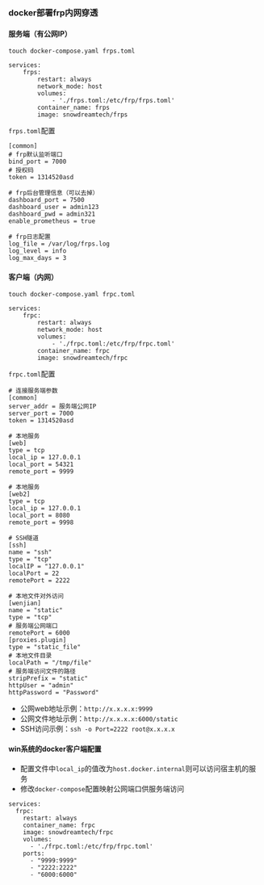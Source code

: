 ### docker部署frp内网穿透

#### 服务端（有公网IP）
```
touch docker-compose.yaml frps.toml
```

```
services:
    frps:
        restart: always
        network_mode: host
        volumes:
            - './frps.toml:/etc/frp/frps.toml'
        container_name: frps
        image: snowdreamtech/frps
```
`frps.toml`配置
```
[common]
# frp默认监听端口
bind_port = 7000
# 授权码
token = 1314520asd

# frp后台管理信息（可以去掉）
dashboard_port = 7500
dashboard_user = admin123
dashboard_pwd = admin321
enable_prometheus = true

# frp日志配置
log_file = /var/log/frps.log
log_level = info
log_max_days = 3
```

#### 客户端（内网）
```
touch docker-compose.yaml frpc.toml
```

```
services:
    frpc:
        restart: always
        network_mode: host
        volumes:
            - './frpc.toml:/etc/frp/frpc.toml'
        container_name: frpc
        image: snowdreamtech/frpc
```

`frpc.toml`配置
```
# 连接服务端参数
[common]
server_addr = 服务端公网IP
server_port = 7000
token = 1314520asd

# 本地服务
[web]
type = tcp
local_ip = 127.0.0.1
local_port = 54321
remote_port = 9999

# 本地服务
[web2]
type = tcp
local_ip = 127.0.0.1
local_port = 8080
remote_port = 9998

# SSH隧道
[ssh]
name = "ssh"
type = "tcp"
localIP = "127.0.0.1"
localPort = 22
remotePort = 2222

# 本地文件对外访问
[wenjian]
name = "static"
type = "tcp"
# 服务端公网端口
remotePort = 6000
[proxies.plugin]
type = "static_file"
# 本地文件目录
localPath = "/tmp/file"
# 服务端访问文件的路径
stripPrefix = "static"
httpUser = "admin"
httpPassword = "Password"
```
- 公网web地址示例：`http://x.x.x.x:9999`
- 公网文件地址示例：`http://x.x.x.x:6000/static`
- SSH访问示例：`ssh -o Port=2222 root@x.x.x.x`


#### win系统的docker客户端配置

- 配置文件中`local_ip`的值改为`host.docker.internal`则可以访问宿主机的服务
- 修改`docker-compose`配置映射公网端口供服务端访问
```
services:
  frpc:
    restart: always
    container_name: frpc
    image: snowdreamtech/frpc
    volumes:
      - './frpc.toml:/etc/frp/frpc.toml'
    ports:
      - "9999:9999"
      - "2222:2222"
      - "6000:6000"
```
